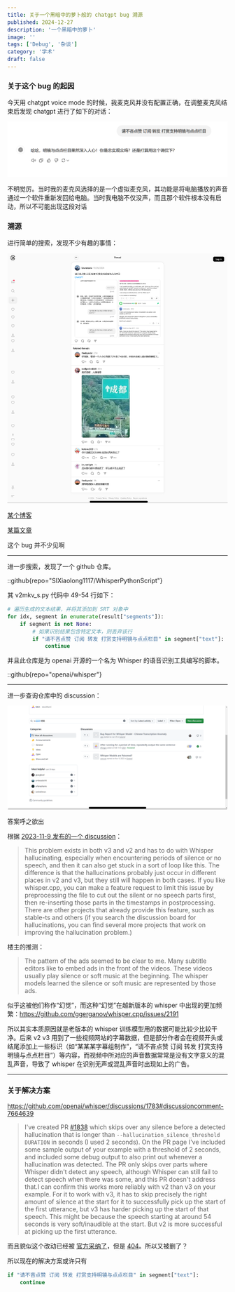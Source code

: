 ```yaml
---
title: 关于一个黑暗中的萝卜般的 chatgpt bug 溯源
published: 2024-12-27
description: '一个黑暗中的萝卜'
image: ''
tags: ['Debug', '杂谈']
category: '学术'
draft: false 
---
```


### 关于这个 bug 的起因

今天用 chatgpt voice mode 的时候，我麦克风并没有配置正确，在调整麦克风结束后发现 chatgpt 进行了如下的对话：

![1735299988163](1735299988163.png)

不明觉厉。当时我的麦克风选择的是一个虚拟麦克风，其功能是将电脑播放的声音通过一个软件重新发回给电脑。当时我电脑不仅没声，而且那个软件根本没有启动，所以不可能出现这段对话

### 溯源

进行简单的搜索，发现不少有趣的事情：

![1735299970128](1735299970128.png)

[某个博客](https://www.cnblogs.com/apachecn/p/18441513)

[某篇文章](https://learning.sohu.com/a/713003291_120101632)

这个 bug 并不少见啊

---

进一步搜索，发现了一个 github 仓库。

::github{repo="SIXiaolong1117/WhisperPythonScript"}

其 v2mkv_s.py 代码中 49-54 行如下：

```python
# 遍历生成的文本结果，并将其添加到 SRT 对象中
for idx, segment in enumerate(result["segments"]):
    if segment is not None:
        # 如果识别结果包含特定文本，则丢弃该行
        if "请不吝点赞 订阅 转发 打赏支持明镜与点点栏目" in segment["text"]:
            continue
```

并且此仓库是为 openai 开源的一个名为 Whisper 的语音识别工具编写的脚本。

::github{repo="openai/whisper"}

---

进一步查询仓库中的 discussion：

![1735300467910](1735300467910.png)

答案呼之欲出

根据 [2023-11-9 发布的一个 discussion](https://github.com/openai/whisper/discussions/1783)：

>  This problem exists in both v3 and v2 and has to do with Whisper hallucinating, especially when encountering periods of silence or no speech, and then it can also get stuck in a sort of loop like this. The difference is that the hallucinations probably just occur in different places in v2 and v3, but they still will happen in both cases. If you like whisper.cpp, you can make a feature request to limit this issue by preprocessing the file to cut out the silent or no speech parts first, then re-inserting those parts in the timestamps in postprocessing. There are other projects that already provide this feature, such as stable-ts and others (if you search the discussion board for hallucinations, you can find several more projects that work on improving the hallucination problem.) 

楼主的推测：

> The pattern of the ads seemed to be clear to me. Many subtitle editors like to embed ads in the front of the videos. These videos usually play silence or soft music at the beginning. The whisper models learned the silence or soft music are represented by those ads. 

似乎这被他们称作“幻觉”，而这种“幻觉”在越新版本的 whisper 中出现的更加频繁：https://github.com/ggerganov/whisper.cpp/issues/2191

所以其实本质原因就是老版本的 whisper 训练模型用的数据可能比较少比较干净。后来 v2 v3 用到了一些视频网站的字幕数据，但是部分作者会在视频开头或结尾添加上一些标识（如“某某某字幕组制作”，“请不吝点赞 订阅 转发 打赏支持明镜与点点栏目”）等内容，而视频中所对应的声音数据常常是没有文字意义的混乱声音，导致了 whisper 在识别无声或混乱声音时出现如上的广告。

---

### 关于解决方案

https://github.com/openai/whisper/discussions/1783#discussioncomment-7664639

>  I've created PR [#1838](https://github.com/openai/whisper/pull/1838) which skips over any silence before a detected hallucination that is longer than `--hallucination_silence_threshold DURATION` in seconds (I used 2 seconds). On the PR page I've included some sample output of your example with a threshold of 2 seconds, and included some debug output to also print out whenever a hallucination was detected. The PR only skips over parts where Whisper didn't detect any speech, although Whisper can still fail to detect speech when there was some, and this PR doesn't address that.I can confirm this works more reliably with v2 than v3 on your example. For it to work with v3, it has to skip precisely the right amount of silence at the start for it to successfully pick up the start of the first utterance, but v3 has harder picking up the start of that speech. This might be because the speech starting at around 54 seconds is very soft/inaudible at the start. But v2 is more successful at picking up the first utterance.

而且貌似这个改动已经被 [官方采纳了](https://github.com/openai/whisper/discussions/1783#discussioncomment-7897494)，但是 [404](https://github.com/ryanheise/whisper/tree/fix-hallucinations)。所以又被删了？

所以现在的解决方案或许只有

```python
if "请不吝点赞 订阅 转发 打赏支持明镜与点点栏目" in segment["text"]:
    continue
```

